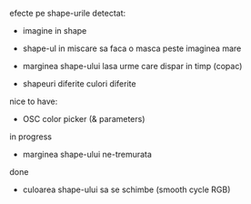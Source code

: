 efecte pe shape-urile detectat:
- imagine in shape
- shape-ul in miscare sa faca o masca peste imaginea mare
- marginea shape-ului lasa urme care dispar in timp (copac)

- shapeuri diferite culori diferite

nice to have:
- OSC color picker (& parameters)

in progress
- marginea shape-ului ne-tremurata

done
- culoarea shape-ului sa se schimbe (smooth cycle RGB)